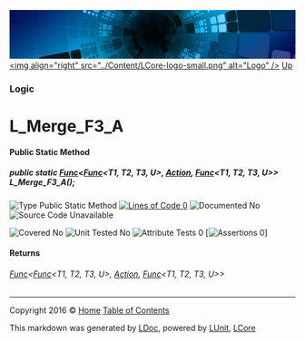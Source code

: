![](../Content/LCore-banner-small.png "")
[&lt;img align=&quot;right&quot; src=&quot;../Content/LCore-logo-small.png&quot; alt=&quot;Logo&quot; /&gt;](../../README.md)
[Up](Logic.md)

### Logic

# L_Merge_F3_A

#### Public Static Method

##### public static <a href="https://msdn.microsoft.com/en-us/library/bb534647.aspx" alt="" target="_blank">Func</a>&lt;<a href="https://msdn.microsoft.com/en-us/library/bb549430.aspx" alt="" target="_blank">Func</a>&lt;T1, T2, T3, U&gt;, <a href="https://msdn.microsoft.com/en-us/library/system.action.aspx" alt="">Action</a>, <a href="https://msdn.microsoft.com/en-us/library/bb549430.aspx" alt="" target="_blank">Func</a>&lt;T1, T2, T3, U&gt;&gt; L_Merge_F3_A();

![Type Public Static Method](http://b.repl.ca/v1/Type-Public%20Static%20Method-Blue.png "") [![Lines of Code 0](http://b.repl.ca/v1/Lines%20of%20Code-0-red.png "")](#L)    ![Documented No](http://b.repl.ca/v1/Documented-No-red.png "") ![Source Code Unavailable](http://b.repl.ca/v1/Source%20Code-Unavailable-red.png "")

![Covered No](http://b.repl.ca/v1/Covered-No-red.png "") ![Unit Tested No](http://b.repl.ca/v1/Unit%20Tested-No-lightgrey.png "") ![Attribute Tests 0](http://b.repl.ca/v1/Attribute%20Tests-0-lightgrey.png "") [![Assertions 0](http://b.repl.ca/v1/Assertions-0-lightgrey.png "")]

#### Returns

###### <a href="https://msdn.microsoft.com/en-us/library/bb534647.aspx" alt="" target="_blank">Func</a>&lt;<a href="https://msdn.microsoft.com/en-us/library/bb549430.aspx" alt="" target="_blank">Func</a>&lt;T1, T2, T3, U&gt;, [Action](https://msdn.microsoft.com/en-us/library/system.action.aspx), <a href="https://msdn.microsoft.com/en-us/library/bb549430.aspx" alt="" target="_blank">Func</a>&lt;T1, T2, T3, U&gt;&gt;



---

Copyright 2016 &copy; [Home](../../README.md) [Table of Contents](../../TableOfContents.md)

This markdown was generated by [LDoc](https://github.com/CodeSingularity/LDoc), powered by [LUnit](https://github.com/CodeSingularity/LUnit), [LCore](https://github.com/CodeSingularity/LCore)
